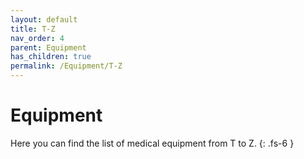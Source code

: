 ```yaml
---
layout: default
title: T-Z
nav_order: 4
parent: Equipment
has_children: true
permalink: /Equipment/T-Z
---
```


# Equipment

Here you can find the list of medical equipment from T to Z.
{: .fs-6 }